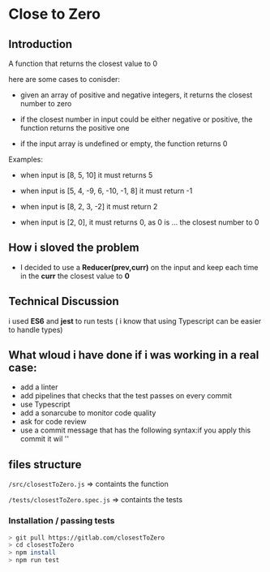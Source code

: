 # Close to Zero

## Introduction

A function that returns the closest value to 0

here are some cases to conisder:

- given an array of positive and negative integers, it returns the closest number to zero

- if the closest number in input could be either negative or positive, the function returns the positive one

- if the input array is undefined or empty, the function returns 0

Examples:

- when input is [8, 5, 10] it must returns 5

- when input is [5, 4, -9, 6, -10, -1, 8] it must return -1

- when input is [8, 2, 3, -2] it must return 2

- when input is [2, 0], it must returns 0, as 0 is ... the closest number to 0

## How i sloved the problem

- I decided to use a **Reducer(prev,curr)** on the input and keep each time in the **curr** the closest value to **0**

## Technical Discussion

i used **ES6** and **jest** to run tests ( i know that using Typescript can be easier to handle types)

## What wloud i have done if i was working in a real case:

- add a linter
- add pipelines that checks that the test passes on every commit
- use Typescript
- add a sonarcube to monitor code quality
- ask for code review
- use a commit message that has the following syntax:if you apply this commit it wil '<commit message>'

## files structure

`/src/closestToZero.js` => containts the function

`/tests/closestToZero.spec.js` => containts the tests

### Installation / passing tests

```sh
> git pull https://gitlab.com/closestToZero
> cd closestToZero
> npm install
> npm run test
```
